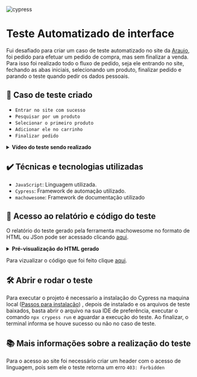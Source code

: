 ![cypress](https://user-images.githubusercontent.com/93229568/198861552-f82a922c-8e8b-4463-a779-03618b68e63d.png)

#  Teste Automatizado de interface

Fui desafiado para criar um caso de teste automatizado no site da [Araujo](https://www.araujo.com.br/), foi pedido para efetuar um pedido de compra,
mas sem finalizar a venda. Para isso foi realizado todo o fluxo de pedido, seja ele entrando no site, fechando as abas iniciais, 
selecionando um produto, finalizar pedido e parando o teste quando pedir os dados pessoais.

## 🔨 Caso de teste criado

- `Entrar no site com sucesso`
- `Pesquisar por um produto`
- `Selecionar o primeiro produto`
- `Adicionar ele no carrinho`
- `Finalizar pedido`

<details>
  <summary><b>Vídeo do teste sendo realizado</b></summary>
    

https://user-images.githubusercontent.com/93229568/198861979-b5555991-cd87-44d7-9390-3565beae2b89.mp4


</details>


## ✔️ Técnicas e tecnologias utilizadas

- `JavaScript`: Linguagem utilizada.
- `Cypress`: Framework de automação utilizado.
- `machowesome`: Framework de documentação utilizado

## 📁 Acesso ao relatório e código do teste

O relatório do teste gerado pela ferramenta machowesome no formato de HTML ou JSon pode ser 
acessado clicando [aqui](https://github.com/lfelipesal/testAut-Cypress/tree/main/mochawesome-report).

<details>
  <summary><b>Pré-visualização do HTML gerado</b></summary>
    

![image](https://user-images.githubusercontent.com/93229568/198862266-3d406d19-97a0-4bcd-b499-bdeacca78802.png)


</details>

Para vizualizar o código que foi feito clique [aqui](https://github.com/lfelipesal/testAut-Cypress/blob/main/cypress/e2e/araujo.cy.js).

## 🛠️ Abrir e rodar o teste

Para executar o projeto é necessario a instalação do Cypress na maquina local
([Passos para instalação](
https://softdesign.com.br/blog/cypress_passo_a_passo_para_comecar_a_usar/#:~:text=Com%20o%20projeto%20criado%2C%20iremos,%E2%80%9D%3A%E2%80%9Dcypress%20open%E2%80%9D))
, depois de instalado e os arquivos de teste baixados, basta abrir o arquivo na sua IDE de preferência, executar o 
comando `npx crypess run` e aguardar a execução do teste. Ao finalizar, o terminal informa se houve sucesso ou não no 
caso de teste.

## 📚 Mais informações sobre a realização do teste

Para o acesso ao site foi necessário criar um header com o acesso de linguagem, pois sem ele o teste retorna um erro `403: Forbidden`
